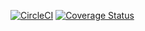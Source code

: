 [![CircleCI](https://circleci.com/gh/Codelify/Backend.svg?style=svg)](https://circleci.com/gh/Codelify/Backend) [![Coverage Status](https://coveralls.io/repos/github/Codelify/backend/badge.svg?branch=master)](https://coveralls.io/github/Codelify/backend?branch=master)